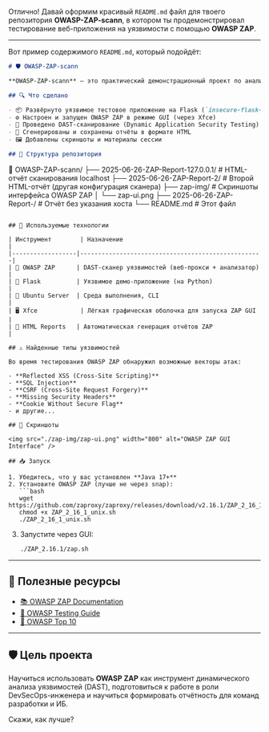 Отлично! Давай оформим красивый `README.md` файл для твоего репозитория **OWASP-ZAP-scann**, в котором ты продемонстрировал тестирование веб-приложения на уязвимости с помощью **OWASP ZAP**.

---

Вот пример содержимого `README.md`, который подойдёт:

```markdown
# 🛡 OWASP-ZAP-scann

**OWASP-ZAP-scann** — это практический демонстрационный проект по анализу безопасности веб-приложения с использованием **OWASP ZAP** (Zed Attack Proxy). В рамках проекта выполнено динамическое тестирование локального уязвимого Flask-приложения, развёрнутого на `localhost`, с генерацией отчётов в формате HTML.

## 🔍 Что сделано

- 📦 Развёрнуто уязвимое тестовое приложение на Flask (`insecure-flask-app`)
- ⚙️ Настроен и запущен OWASP ZAP в режиме GUI (через Xfce)
- 🧪 Проведено DAST-сканирование (Dynamic Application Security Testing)
- 📄 Сгенерированы и сохранены отчёты в формате HTML
- 🖼 Добавлены скриншоты и материалы сессии

## 📂 Структура репозитория

```

📁 OWASP-ZAP-scann/
├── 2025-06-26-ZAP-Report-127.0.0.1/     # HTML-отчёт сканирования localhost
├── 2025-06-26-ZAP-Report-2/             # Второй HTML-отчёт (другая конфигурация сканера)
├── zap-img/                             # Скриншоты интерфейса OWASP ZAP
│   └── zap-ui.png
├── 2025-06-26-ZAP-Report-/              # Отчёт без указания хоста
└── README.md                            # Этот файл

````

## 🧰 Используемые технологии

| Инструмент        | Назначение                                        |
|------------------|---------------------------------------------------|
| 🧪 OWASP ZAP      | DAST-сканер уязвимостей (веб-прокси + анализатор) |
| 🐍 Flask          | Уязвимое демо-приложение (на Python)              |
| 🐧 Ubuntu Server  | Среда выполнения, CLI                             |
| 🖥 Xfce            | Лёгкая графическая оболочка для запуска ZAP GUI   |
| 📜 HTML Reports   | Автоматическая генерация отчётов ZAP              |

## ⚠️ Найденные типы уязвимостей

Во время тестирования OWASP ZAP обнаружил возможные векторы атак:

- **Reflected XSS (Cross-Site Scripting)**
- **SQL Injection**
- **CSRF (Cross-Site Request Forgery)**
- **Missing Security Headers**
- **Cookie Without Secure Flag**
- и другие...

## 📸 Скриншоты

<img src="./zap-img/zap-ui.png" width="800" alt="OWASP ZAP GUI Interface" />

## 📥 Запуск

1. Убедитесь, что у вас установлен **Java 17+**
2. Установите OWASP ZAP (лучше не через snap):
   ```bash
   wget https://github.com/zaproxy/zaproxy/releases/download/v2.16.1/ZAP_2_16_1_unix.sh
   chmod +x ZAP_2_16_1_unix.sh
   ./ZAP_2_16_1_unix.sh
````

3. Запустите через GUI:

   ```bash
   ./ZAP_2.16.1/zap.sh
   ```
---

## 🧠 Полезные ресурсы

* [📚 OWASP ZAP Documentation](https://www.zaproxy.org/)
* [🎯 OWASP Testing Guide](https://owasp.org/www-project-web-security-testing-guide/)
* [📖 OWASP Top 10](https://owasp.org/www-project-top-ten/)

---

## 🛡 Цель проекта

Научиться использовать **OWASP ZAP** как инструмент динамического анализа уязвимостей (DAST), подготовиться к работе в роли DevSecOps-инженера и научиться формировать отчётность для команд разработки и ИБ.


Скажи, как лучше?
```
